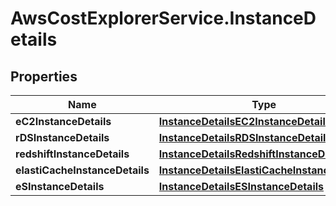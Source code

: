 # AwsCostExplorerService.InstanceDetails

## Properties

Name | Type | Description | Notes
------------ | ------------- | ------------- | -------------
**eC2InstanceDetails** | [**InstanceDetailsEC2InstanceDetails**](InstanceDetailsEC2InstanceDetails.md) |  | [optional] 
**rDSInstanceDetails** | [**InstanceDetailsRDSInstanceDetails**](InstanceDetailsRDSInstanceDetails.md) |  | [optional] 
**redshiftInstanceDetails** | [**InstanceDetailsRedshiftInstanceDetails**](InstanceDetailsRedshiftInstanceDetails.md) |  | [optional] 
**elastiCacheInstanceDetails** | [**InstanceDetailsElastiCacheInstanceDetails**](InstanceDetailsElastiCacheInstanceDetails.md) |  | [optional] 
**eSInstanceDetails** | [**InstanceDetailsESInstanceDetails**](InstanceDetailsESInstanceDetails.md) |  | [optional] 


